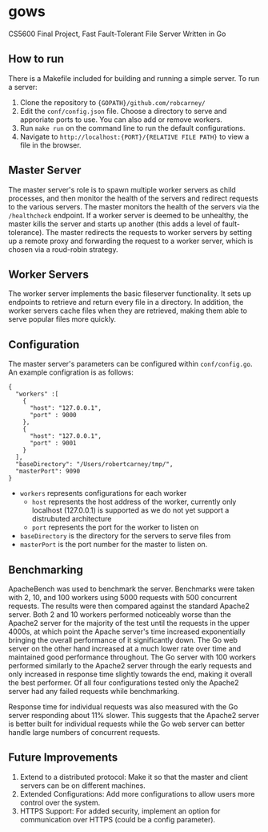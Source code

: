 # gows
CS5600 Final Project, Fast Fault-Tolerant File Server Written in Go

## How to run
There is a Makefile included for building and running a simple server. 
To run a server:
1. Clone the repository to `{GOPATH}/github.com/robcarney/`
2. Edit the `conf/config.json` file. Choose a directory to serve and approriate ports to use. You can also add or remove workers.
3. Run `make run` on the command line to run the default configurations.
4. Navigate to `http://localhost:{PORT}/{RELATIVE FILE PATH}` to view a file in the browser.

## Master Server
The master server's role is to spawn multiple worker servers as child processes, and then monitor the health of the servers and redirect requests to the various servers. The master monitors the health of the servers via the `/healthcheck` endpoint. If a worker server is deemed to be unhealthy, the master kills the server and starts up another (this adds a level of fault-tolerance). The master redirects the requests to worker servers by setting up a remote proxy and forwarding the request to a worker server, which is chosen via a roud-robin strategy.

## Worker Servers
The worker server implements the basic fileserver functionality. It sets up endpoints to retrieve and return every file in a directory. In addition, the worker servers cache files when they are retrieved, making them able to serve popular files more quickly. 

## Configuration
The master server's parameters can be configured within `conf/config.go`. An example configration is as follows:
```
{
  "workers" :[
    {
      "host": "127.0.0.1",
      "port" : 9000
    },
    {
      "host": "127.0.0.1",
      "port" : 9001
    }
  ],
  "baseDirectory": "/Users/robertcarney/tmp/",
  "masterPort": 9090
}
```
* `workers` represents configurations for each worker 
  * `host` represents the host address of the worker, currently only localhost (127.0.0.1) is supported as we do not yet support a distrubuted architecture
  * `port` represents the port for the worker to listen on
* `baseDirectory` is the directory for the servers to serve files from
* `masterPort` is the port number for the master to listen on.

## Benchmarking
ApacheBench was used to benchmark the server. Benchmarks were taken with 2, 10, and 100 workers using 5000 requests with 500 concurrent requests. The results were then compared against the standard Apache2 server. Both 2 and 10 workers performed noticeably worse than the Apache2 server for the majority of the test until the requests in the upper 4000s, at which point the Apache server's time increased exponentially bringing the overall performance of it significantly down. The Go web server on the other hand increased at a much lower rate over time and maintained good performance throughout. The Go server with 100 workers performed similarly to the Apache2 server through the early requests and only increased in response time slightly towards the end, making it overall the best performer. Of all four configurations tested only the Apache2 server had any failed requests while benchmarking.

Response time for individual requests was also measured with the Go server responding about 11% slower. This suggests that the Apache2 server is better built for individual requests while the Go web server can better handle large numbers of concurrent requests.

## Future Improvements
1. Extend to a distributed protocol: Make it so that the master and client servers can be on different machines.
2. Extended Configurations: Add more configurations to allow users more control over the system. 
3. HTTPS Support: For added security, implement an option for communication over HTTPS (could be a config parameter).
